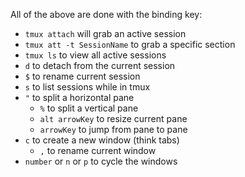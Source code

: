 All of the above are done with the binding key:

* `tmux attach` will grab an active session
* `tmux att -t SessionName` to grab a specific section
* `tmux ls` to view all active sessions
* `d` to detach from the current session
* `$` to rename current session
* `s` to list sessions while in tmux
* `"` to split a horizontal pane
  * `%` to split a vertical pane
  * `alt arrowKey` to resize current pane
  * `arrowKey` to jump from pane to pane
* `c` to create a new window (think tabs)
  * `,` to rename current window
* `number` or `n` or `p` to cycle the windows